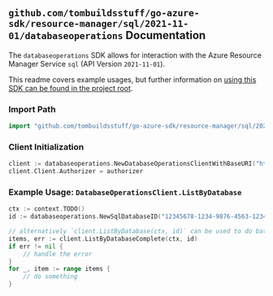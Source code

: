 
## `github.com/tombuildsstuff/go-azure-sdk/resource-manager/sql/2021-11-01/databaseoperations` Documentation

The `databaseoperations` SDK allows for interaction with the Azure Resource Manager Service `sql` (API Version `2021-11-01`).

This readme covers example usages, but further information on [using this SDK can be found in the project root](https://github.com/tombuildsstuff/go-azure-sdk/tree/main/docs).

### Import Path

```go
import "github.com/tombuildsstuff/go-azure-sdk/resource-manager/sql/2021-11-01/databaseoperations"
```


### Client Initialization

```go
client := databaseoperations.NewDatabaseOperationsClientWithBaseURI("https://management.azure.com")
client.Client.Authorizer = authorizer
```


### Example Usage: `DatabaseOperationsClient.ListByDatabase`

```go
ctx := context.TODO()
id := databaseoperations.NewSqlDatabaseID("12345678-1234-9876-4563-123456789012", "example-resource-group", "serverValue", "databaseValue")

// alternatively `client.ListByDatabase(ctx, id)` can be used to do batched pagination
items, err := client.ListByDatabaseComplete(ctx, id)
if err != nil {
	// handle the error
}
for _, item := range items {
	// do something
}
```
